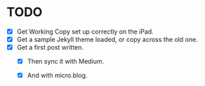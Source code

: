 
# TODO

- [X] Get Working Copy set up correctly on the iPad.
- [X] Get a sample Jekyll theme loaded, or copy across the old one.
- [X] Get a first post written.
	- [X] Then sync it with Medium.
	- [X] And with micro.blog.
	
